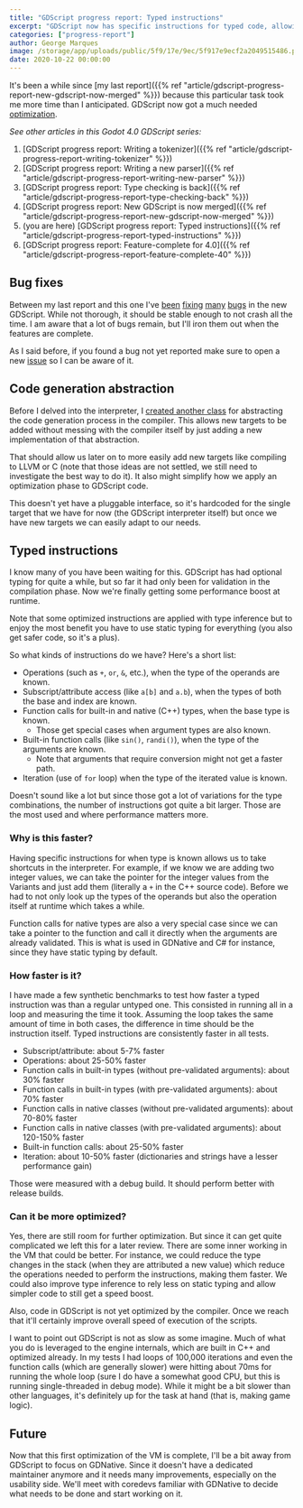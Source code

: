 ```yaml
---
title: "GDScript progress report: Typed instructions"
excerpt: "GDScript now has specific instructions for typed code, allowing a faster execution when types are known at compile time. This is the beginning of optimization in GDScript and the article shows a few details on how it was done and why it's faster."
categories: ["progress-report"]
author: George Marques
image: /storage/app/uploads/public/5f9/17e/9ec/5f917e9ecf2a2049515486.png
date: 2020-10-22 00:00:00
---
```


It's been a while since [my last report]({{% ref "article/gdscript-progress-report-new-gdscript-now-merged" %}}) because this particular task took me more time than I anticipated. GDScript now got a much needed [optimization](https://github.com/godotengine/godot/pull/43004).

*See other articles in this Godot 4.0 GDScript series:*

1. [GDScript progress report: Writing a tokenizer]({{% ref "article/gdscript-progress-report-writing-tokenizer" %}})
2. [GDScript progress report: Writing a new parser]({{% ref "article/gdscript-progress-report-writing-new-parser" %}})
3. [GDScript progress report: Type checking is back]({{% ref "article/gdscript-progress-report-type-checking-back" %}})
4. [GDScript progress report: New GDScript is now merged]({{% ref "article/gdscript-progress-report-new-gdscript-now-merged" %}})
5. (you are here) [GDScript progress report: Typed instructions]({{% ref "article/gdscript-progress-report-typed-instructions" %}})
6. [GDScript progress report: Feature-complete for 4.0]({{% ref "article/gdscript-progress-report-feature-complete-40" %}})

## Bug fixes

Between my last report and this one I've [been](https://github.com/godotengine/godot/pull/41359) [fixing](https://github.com/godotengine/godot/pull/41381) [many](https://github.com/godotengine/godot/pull/41547) [bugs](https://github.com/godotengine/godot/pull/41674) in the new GDScript. While not thorough, it should be stable enough to not crash all the time. I am aware that a lot of bugs remain, but I'll iron them out when the features are complete.

As I said before, if you found a bug not yet reported make sure to open a new [issue](https://github.com/godotengine/godot/issues) so I can be aware of it.

## Code generation abstraction

Before I delved into the interpreter, I [created another class](https://github.com/godotengine/godot/pull/41338) for abstracting the code generation process in the compiler. This allows new targets to be added without messing with the compiler itself by just adding a new implementation of that abstraction.

That should allow us later on to more easily add new targets like compiling to LLVM or C (note that those ideas are not settled, we still need to investigate the best way to do it). It also might simplify how we apply an optimization phase to GDScript code.

This doesn't yet have a pluggable interface, so it's hardcoded for the single target that we have for now (the GDScript interpreter itself) but once we have new targets we can easily adapt to our needs.

## Typed instructions

I know many of you have been waiting for this. GDScript has had optional typing for quite a while, but so far it had only been for validation in the compilation phase. Now we're finally getting some performance boost at runtime.

Note that some optimized instructions are applied with type inference but to enjoy the most benefit you have to use static typing for everything (you also get safer code, so it's a plus).

So what kinds of instructions do we have? Here's a short list:

* Operations (such as `+`, `or`, `&`, etc.), when the type of the operands are known.
* Subscript/attribute access (like `a[b]` and `a.b`), when the types of both the base and index are known.
* Function calls for built-in and native (C++) types, when the base type is known.
    * Those get special cases when argument types are also known.
* Built-in function calls (like `sin()`, `randi()`), when the type of the arguments are known.
    * Note that arguments that require conversion might not get a faster path.
* Iteration (use of `for` loop) when the type of the iterated value is known.

Doesn't sound like a lot but since those got a lot of variations for the type combinations, the number of instructions got quite a bit larger. Those are the most used and where performance matters more.

### Why is this faster?

Having specific instructions for when type is known allows us to take shortcuts in the interpreter. For example, if we know we are adding two integer values, we can take the pointer for the integer values from the Variants and just add them (literally a `+` in the C++ source code). Before we had to not only look up the types of the operands but also the operation itself at runtime which takes a while.

Function calls for native types are also a very special case since we can take a pointer to the function and call it directly when the arguments are already validated. This is what is used in GDNative and C# for instance, since they have static typing by default.

### How faster is it?

I have made a few synthetic benchmarks to test how faster a typed instruction was than a regular untyped one. This consisted in running all in a loop and measuring the time it took. Assuming the loop takes the same amount of time in both cases, the difference in time should be the instruction itself. Typed instructions are consistently faster in all tests.

* Subscript/attribute: about 5-7% faster
* Operations: about 25-50% faster
* Function calls in built-in types (without pre-validated arguments): about 30% faster
* Function calls in built-in types (with pre-validated arguments): about 70% faster
* Function calls in native classes (without pre-validated arguments): about 70-80% faster
* Function calls in native classes (with pre-validated arguments): about 120-150% faster
* Built-in function calls: about 25-50% faster
* Iteration: about 10-50% faster (dictionaries and strings have a lesser performance gain)

Those were measured with a debug build. It should perform better with release builds.

### Can it be more optimized?

Yes, there are still room for further optimization. But since it can get quite complicated we left this for a later review. There are some inner working in the VM that could be better. For instance, we could reduce the type changes in the stack (when they are attributed a new value) which reduce the operations needed to perform the instructions, making them faster. We could also improve type inference to rely less on static typing and allow simpler code to still get a speed boost.

Also, code in GDScript is not yet optimized by the compiler. Once we reach that it'll certainly improve overall speed of execution of the scripts.

I want to point out GDScript is not as slow as some imagine. Much of what you do is leveraged to the engine internals, which are built in C++ and optimized already. In my tests I had loops of 100,000 iterations and even the function calls (which are generally slower) were hitting about 70ms for running the whole loop (sure I do have a somewhat good CPU, but this is running single-threaded in debug mode). While it might be a bit slower than other languages, it's definitely up for the task at hand (that is, making game logic).

## Future

Now that this first optimization of the VM is complete, I'll be a bit away from GDScript to focus on GDNative. Since it doesn't have a dedicated maintainer anymore and it needs many improvements, especially on the usability side. We'll meet with coredevs familiar with GDNative to decide what needs to be done and start working on it.
